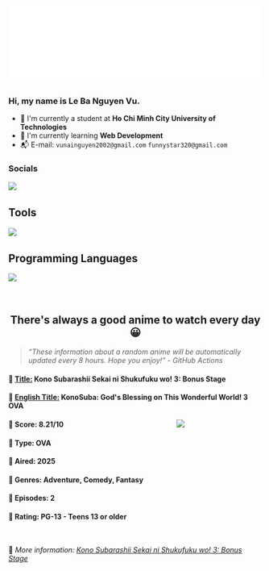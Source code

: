 
<img src="svg/nai.svg" />

<br />

<h3>Hi, my name is <strong>Le Ba Nguyen Vu</strong>.</h3>

- 🏫 I'm currently a student at **Ho Chi Minh City University of Technologies**
- 👀 I'm currently learning **Web Development**
- 📬 E-mail: `vunainguyen2002@gmail.com` `funnystar320@gmail.com`


<h3>Socials</h3>
<a target="_blank" href="https://instagram.com/vu.le1352"><img src="https://img.shields.io/badge/Instagram-%23E4405F.svg?style=for-the-badge&logo=Instagram&logoColor=white" /></a>

<p>
  <h2>Tools</h2>
  <a href="https://skillicons.dev">
    <img src="https://skillicons.dev/icons?i=git,dotnet,mongodb,express,react,nodejs,bootstrap,tailwind,laravel,docker&theme=dark" />
  </a>

  <br />

  <h2>Programming Languages</h2>

  <a href="https://skillicons.dev">
    <img src="https://skillicons.dev/icons?i=javascript,typescript,html,css,cs,php&theme=dark" />
  </a>
</p>

<br />

<h2 align="center">There's always a good anime to watch every day 😀</h2>

<blockquote>
<i>
<q>These information about a random anime will be automatically updated every 8 hours. Hope you enjoy!</q> - GitHub Actions
</i>
</blockquote>

<h4>
  <strong>🥭 <u>Title:</u></strong> Kono Subarashii Sekai ni Shukufuku wo! 3: Bonus Stage
</h4>

<h4>🌿 <u>English Title:</u> KonoSuba: God's Blessing on This Wonderful World! 3 OVA</h4>

<img align="right" width="170" src=https://cdn.myanimelist.net/images/anime/1482/146928.jpg />

<h4>🌱 Score: 8.21/10</h4>

<h4>🌲 Type: OVA</h4>

<h4>🌴 Aired: 2025</h4>

<h4>🌵 Genres: Adventure, Comedy, Fantasy</h4>

<h4>🥑 Episodes: 2</h4>

<h4>🍏 Rating: PG-13 - Teens 13 or older</h4>

<br />

🍂 *More information: [Kono Subarashii Sekai ni Shukufuku wo! 3: Bonus Stage](https://myanimelist.net/anime/59833/Kono_Subarashii_Sekai_ni_Shukufuku_wo_3__Bonus_Stage)*
    